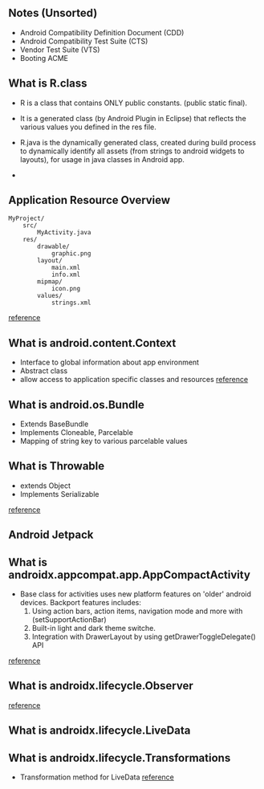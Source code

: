 ## Notes (Unsorted)

* Android Compatibility Definition Document (CDD)
* Android Compatibility Test Suite (CTS)
* Vendor Test Suite (VTS)
* Booting ACME

## What is R.class
* R is a class that contains ONLY public constants. (public static final).

* It is a generated class (by Android Plugin in Eclipse) that reflects the various values you defined in the res file.

* R.java is the dynamically generated class, created during build process to dynamically identify all assets (from strings to android widgets to layouts), for usage in java classes in Android app.
*

## Application Resource Overview

```
MyProject/
    src/
        MyActivity.java
    res/
        drawable/
            graphic.png
        layout/
            main.xml
            info.xml
        mipmap/
            icon.png
        values/
            strings.xml
```
[reference](https://developer.android.com/guide/topics/resources/providing-resources)


## What is android.content.Context
* Interface to global information about app environment
* Abstract class
* allow access to application specific classes and resources
[reference](https://developer.android.com/reference/android/content/Context)

## What is android.os.Bundle
* Extends BaseBundle
* Implements Cloneable, Parcelable
* Mapping of string key to various parcelable values

## What is Throwable
* extends Object
* Implements Serializable

[reference](https://developer.android.com/reference/java/lang/Throwable)



## Android Jetpack

## What is androidx.appcompat.app.AppCompactActivity
* Base class for activities uses new platform features on 'older' android devices. Backport features includes:
  1. Using action bars, action items, navigation mode and more with (setSupportActionBar)
  2. Built-in light and dark theme switche.
  3. Integration with DrawerLayout by using getDrawerToggleDelegate() API

[reference](https://developer.android.com/reference/androidx/appcompat/app/AppCompatActivity)

## What is androidx.lifecycle.Observer
[reference](https://developer.android.com/reference/androidx/lifecycle/Observer)

## What is androidx.lifecycle.LiveData

## What is androidx.lifecycle.Transformations
* Transformation method for LiveData
[reference](https://developer.android.com/reference/androidx/lifecycle/Transformations)



